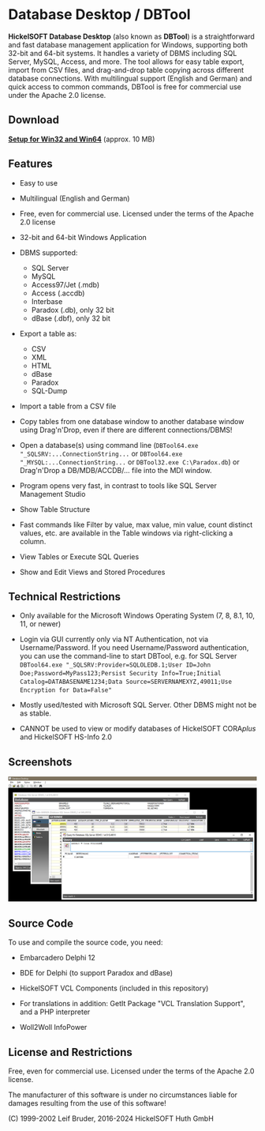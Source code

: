 # Database Desktop / DBTool

**HickelSOFT Database Desktop** (also known as **DBTool**) is a straightforward and fast database management application for Windows, supporting both 32-bit and 64-bit systems. It handles a variety of DBMS including SQL Server, MySQL, Access, and more. The tool allows for easy table export, import from CSV files, and drag-and-drop table copying across different database connections. With multilingual support (English and German) and quick access to common commands, DBTool is free for commercial use under the Apache 2.0 license.

## Download

**[Setup for Win32 and Win64](https://github.com/hickelsoft/dbtool/raw/main/Distribution/DBTool_Setup.exe)** (approx. 10 MB)

## Features

- Easy to use

- Multilingual (English and German)

- Free, even for commercial use. Licensed under the terms of the Apache 2.0 license

- 32-bit and 64-bit Windows Application

- DBMS supported:

	* SQL Server
	* MySQL
 	* Access97/Jet (.mdb)
	* Access (.accdb)
	* Interbase
	* Paradox (.db), only 32 bit
	* dBase (.dbf), only 32 bit

- Export a table as:

	* CSV
	* XML
	* HTML
	* dBase
	* Paradox
	* SQL-Dump

- Import a table from a CSV file

- Copy tables from one database window to another database window using Drag'n'Drop, even if there are different connections/DBMS!

- Open a database(s) using command line (`DBTool64.exe "_SQLSRV:...ConnectionString...` or `DBTool64.exe "_MYSQL:...ConnectionString...` or `DBTool32.exe C:\Paradox.db`) or Drag'n'Drop a DB/MDB/ACCDB/... file into the MDI window.

- Program opens very fast, in contrast to tools like SQL Server Management Studio

- Show Table Structure

- Fast commands like Filter by value, max value, min value, count distinct values, etc. are available in the Table windows via right-clicking a column.

- View Tables or Execute SQL Queries

- Show and Edit Views and Stored Procedures

## Technical Restrictions

- Only available for the Microsoft Windows Operating System (7, 8, 8.1, 10, 11, or newer)

- Login via GUI currently only via NT Authentication, not via Username/Password. If you need Username/Password authentication, you can use the command-line to start DBTool, e.g. for SQL Server `DBTool64.exe "_SQLSRV:Provider=SQLOLEDB.1;User ID=John Doe;Password=MyPass123;Persist Security Info=True;Initial Catalog=DATABASENAME1234;Data Source=SERVERNAMEXYZ,49011;Use Encryption for Data=False"`

- Mostly used/tested with Microsoft SQL Server. Other DBMS might not be as stable.

- CANNOT be used to view or modify databases of HickelSOFT CORA*plus* and HickelSOFT HS-Info 2.0

## Screenshots

![Database Desktop](https://raw.githubusercontent.com/hickelsoft/dbtool/main/DBTool/Private/DBTool%20Screenshot.png)

## Source Code

To use and compile the source code, you need:

- Embarcadero Delphi 12

- BDE for Delphi (to support Paradox and dBase)

- HickelSOFT VCL Components (included in this repository)

- For translations in addition: GetIt Package "VCL Translation Support", and a PHP interpreter

- Woll2Woll InfoPower

## License and Restrictions

Free, even for commercial use. Licensed under the terms of the Apache 2.0 license.

The manufacturer of this software is under no circumstances liable for damages resulting from the use of this software!


(C) 1999-2002 Leif Bruder, 2016-2024 HickelSOFT Huth GmbH
